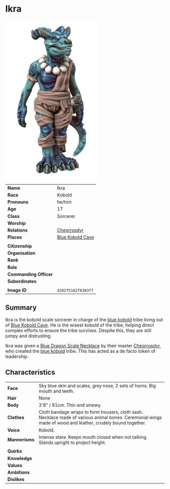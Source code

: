 # Ikra

<img src="https://raw.githubusercontent.com/jesskelsall/astarus-images/main/people/portraits/d282f5162f6383ff.png" height="500" />

|||
| --- | --- |
| **Name** | Ikra | character.3
| **Race** | Kobold |
| **Pronouns** | he/him |
| **Age** | 17 |
| **Class** | Sorcerer |
| **Worship** | |
| **Relations** | [Cheorrosdyr](cheorrosdyr.md) |
| **Places** | [Blue Kobold Cave](../places/caves/blue-kobold-cave.md) |
|||
| **Citizenship** | |
| **Organisation** | |
| **Rank** | |
| **Role** | |
| **Commanding Officer** | |
| **Subordinates** | |
|||
| **Image ID** | `d282f5162f6383ff` |

## Summary

Ikra is the kobold scale sorcerer in charge of the [blue kobold](../lineages/blue-kobold.md) tribe living out of [Blue Kobold Cave](../places/caves/blue-kobold-cave.md). He is the wisest kobold of the tribe, helping direct complex efforts to ensure the tribe survives. Despite this, they are still jumpy and distrusting.

Ikra was given a [Blue Dragon Scale Necklace](../items/blue-dragon-scale-necklace.md) by their master [Cheorrosdyr](cheorrosdyr.md), who created the [blue kobold](../lineages/blue-kobold.md) tribe. This has acted as a de facto token of leadership.

## Characteristics

| | |
| --- | --- |
| **Face** | Sky blue skin and scales, grey nose, 2 sets of horns. Big mouth and teeth. | characteristics.2
| **Hair** | None |
| **Body** | 2'8" / 81cm. Thin and sinewy. |
| **Clothes** | Cloth bandage wraps to form trousers, cloth sash. Necklace made of various animal bones. Ceremonial wings made of wood and leather, crudely bound together. |
| **Voice** | Kobold. |
| **Mannerisms** | Intense stare. Keeps mouth closed when not talking. Stands upright to project height. |
| | |
| **Quirks** | |
| **Knowledge** | |
| **Values** | |
| **Ambitions** | |
| **Dislikes** | |
